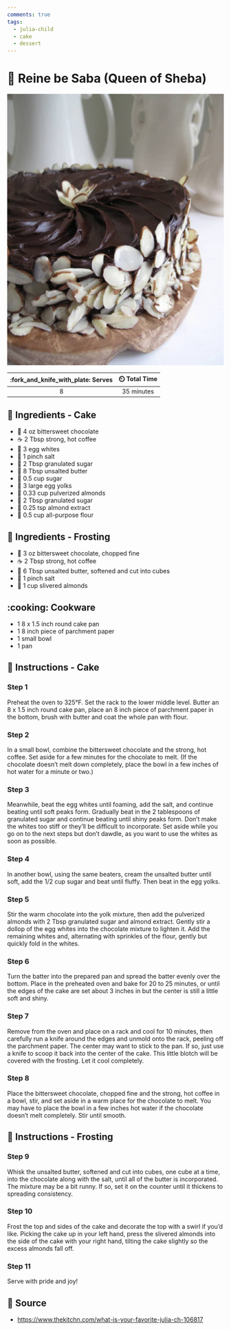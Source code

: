```yaml
---
comments: true
tags:
  - julia-child
  - cake
  - dessert
---
```

# :cake: Reine be Saba (Queen of Sheba)

![Reine be Saba (Queen of Sheba)](../assets/images/reine-be-saba-(queen-of-sheba).jpg)

| :fork_and_knife_with_plate: Serves | :timer_clock: Total Time |
|:----------------------------------:|:-----------------------: |
| 8 | 35 minutes |

## :salt: Ingredients - Cake

- :chocolate_bar: 4 oz bittersweet chocolate
- :coffee: 2 Tbsp strong, hot coffee
- :egg: 3 egg whites
- :salt: 1 pinch salt
- :candy: 2 Tbsp granulated sugar
- :butter: 8 Tbsp unsalted butter
- :candy: 0.5 cup sugar
- :egg: 3 large egg yolks
- :chestnut: 0.33 cup pulverized almonds
- :candy: 2 Tbsp granulated sugar
- :chestnut: 0.25 tsp almond extract
- :ear_of_rice: 0.5 cup all-purpose flour

## :salt: Ingredients - Frosting

- :chocolate_bar: 3 oz bittersweet chocolate, chopped fine
- :coffee: 2 Tbsp strong, hot coffee
- :butter: 6 Tbsp unsalted butter, softened and cut into cubes
- :salt: 1 pinch salt
- :chestnut: 1 cup slivered almonds

## :cooking: Cookware

- 1 8 x 1.5 inch round cake pan
- 1 8 inch piece of parchment paper
- 1 small bowl
- 1 pan

## :pencil: Instructions - Cake

### Step 1

Preheat the oven to 325°F. Set the rack to the lower middle level. Butter an 8 x 1.5 inch round cake pan, place an 8
inch piece of parchment paper in the bottom, brush with butter and coat the whole pan with flour.

### Step 2

In a small bowl, combine the bittersweet chocolate and the strong, hot coffee. Set aside for a few minutes for the
chocolate to melt. (If the chocolate doesn’t melt down completely, place the bowl in a few inches of hot water for a
minute or two.)

### Step 3

Meanwhile, beat the egg whites until foaming, add the salt, and continue beating until soft peaks form. Gradually beat
in the 2 tablespoons of granulated sugar and continue beating until shiny peaks form. Don’t make the whites too stiff
or they’ll be difficult to incorporate. Set aside while you go on to the next steps but don’t dawdle, as you want to
use the whites as soon as possible.

### Step 4

In another bowl, using the same beaters, cream the unsalted butter until soft, add the 1/2 cup sugar and beat until
fluffy. Then beat in the egg yolks.

### Step 5

Stir the warm chocolate into the yolk mixture, then add the pulverized almonds with 2 Tbsp granulated sugar and almond
extract. Gently stir a dollop of the egg whites into the chocolate mixture to lighten it. Add the remaining whites and,
alternating with sprinkles of the flour, gently but quickly fold in the whites.

### Step 6

Turn the batter into the prepared pan and spread the batter evenly over the bottom. Place in the preheated oven and bake
for 20 to 25 minutes, or until the edges of the cake are set about 3 inches in but the center is still a little soft and
shiny.

### Step 7

Remove from the oven and place on a rack and cool for 10 minutes, then carefully run a knife around the edges and unmold
onto the rack, peeling off the parchment paper. The center may want to stick to the pan. If so, just use a knife to
scoop it back into the center of the cake. This little blotch will be covered with the frosting. Let it cool completely.

### Step 8

Place the bittersweet chocolate, chopped fine and the strong, hot coffee in a bowl, stir, and set aside in a warm place
for the chocolate to melt. You may have to place the bowl in a few inches hot water if the chocolate doesn’t melt
completely. Stir until smooth.

## :pencil: Instructions - Frosting

### Step 9

Whisk the unsalted butter, softened and cut into cubes, one cube at a time, into the chocolate along with the salt,
until all of the butter is incorporated. The mixture may be a bit runny. If so, set it on the counter until it thickens
to spreading consistency.

### Step 10

Frost the top and sides of the cake and decorate the top with a swirl if you’d like. Picking the cake up in your left
hand, press the slivered almonds into the side of the cake with your right hand, tilting the cake slightly so the excess
almonds fall off.

### Step 11

Serve with pride and joy!

## :link: Source

- <https://www.thekitchn.com/what-is-your-favorite-julia-ch-106817>
